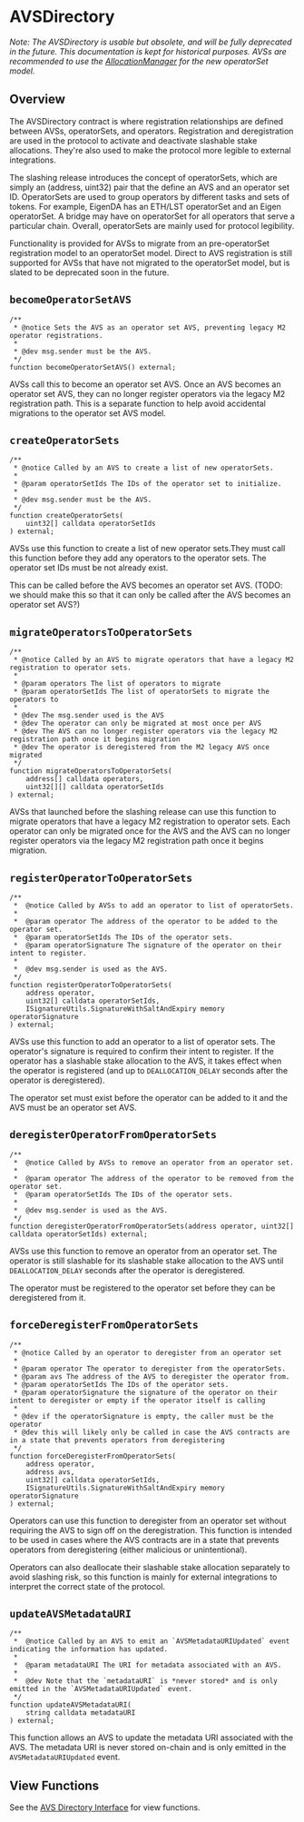 # AVSDirectory

*Note: The AVSDirectory is usable but obsolete, and will be fully deprecated in the future. This documentation is kept for historical purposes. AVSs are recommended to use the [AllocationManager](./AllocationManager.md) for the new operatorSet model.*

## Overview

The AVSDirectory contract is where registration relationships are defined between AVSs, operatorSets, and operators. Registration and deregistration are used in the protocol to activate and deactivate slashable stake allocations. They're also used to make the protocol more legible to external integrations.

The slashing release introduces the concept of operatorSets, which are simply an (address, uint32) pair that the define an AVS and an operator set ID. OperatorSets are used to group operators by different tasks and sets of tokens. For example, EigenDA has an ETH/LST operatorSet and an Eigen operatorSet. A bridge may have on operatorSet for all operators that serve a particular chain. Overall, operatorSets are mainly used for protocol legibility.

Functionality is provided for AVSs to migrate from an pre-operatorSet registration model to an operatorSet model. Direct to AVS registration is still supported for AVSs that have not migrated to the operatorSet model, but is slated to be deprecated soon in the future.

## `becomeOperatorSetAVS`
```solidity
/**
 * @notice Sets the AVS as an operator set AVS, preventing legacy M2 operator registrations.
 *
 * @dev msg.sender must be the AVS.
 */
function becomeOperatorSetAVS() external;
```

AVSs call this to become an operator set AVS. Once an AVS becomes an operator set AVS, they can no longer register operators via the legacy M2 registration path. This is a separate function to help avoid accidental migrations to the operator set AVS model.

## `createOperatorSets`
```solidity
/**
 * @notice Called by an AVS to create a list of new operatorSets.
 *
 * @param operatorSetIds The IDs of the operator set to initialize.
 *
 * @dev msg.sender must be the AVS.
 */
function createOperatorSets(
    uint32[] calldata operatorSetIds
) external;
```

AVSs use this function to create a list of new operator sets.They must call this function before they add any operators to the operator sets. The operator set IDs must be not already exist.

This can be called before the AVS becomes an operator set AVS. (TODO: we should make this so that it can only be called after the AVS becomes an operator set AVS?)

## `migrateOperatorsToOperatorSets`
```solidity
/**
 * @notice Called by an AVS to migrate operators that have a legacy M2 registration to operator sets.
 *
 * @param operators The list of operators to migrate
 * @param operatorSetIds The list of operatorSets to migrate the operators to
 *
 * @dev The msg.sender used is the AVS
 * @dev The operator can only be migrated at most once per AVS
 * @dev The AVS can no longer register operators via the legacy M2 registration path once it begins migration
 * @dev The operator is deregistered from the M2 legacy AVS once migrated
 */
function migrateOperatorsToOperatorSets(
    address[] calldata operators,
    uint32[][] calldata operatorSetIds
) external;
```

AVSs that launched before the slashing release can use this function to migrate operators that have a legacy M2 registration to operator sets. Each operator can only be migrated once for the AVS and the AVS can no longer register operators via the legacy M2 registration path once it begins migration.

## `registerOperatorToOperatorSets`
```solidity
/**
 *  @notice Called by AVSs to add an operator to list of operatorSets.
 *
 *  @param operator The address of the operator to be added to the operator set.
 *  @param operatorSetIds The IDs of the operator sets.
 *  @param operatorSignature The signature of the operator on their intent to register.
 *
 *  @dev msg.sender is used as the AVS.
 */
function registerOperatorToOperatorSets(
    address operator,
    uint32[] calldata operatorSetIds,
    ISignatureUtils.SignatureWithSaltAndExpiry memory operatorSignature
) external;
```

AVSs use this function to add an operator to a list of operator sets. The operator's signature is required to confirm their intent to register.  If the operator has a slashable stake allocation to the AVS, it takes effect when the operator is registered (and up to `DEALLOCATION_DELAY` seconds after the operator is deregistered).

The operator set must exist before the operator can be added to it and the AVS must be an operator set AVS.

## `deregisterOperatorFromOperatorSets`
```solidity
/**
 *  @notice Called by AVSs to remove an operator from an operator set.
 *
 *  @param operator The address of the operator to be removed from the operator set.
 *  @param operatorSetIds The IDs of the operator sets.
 *
 *  @dev msg.sender is used as the AVS.
 */
function deregisterOperatorFromOperatorSets(address operator, uint32[] calldata operatorSetIds) external;
```

AVSs use this function to remove an operator from an operator set. The operator is still slashable for its slashable stake allocation to the AVS until `DEALLOCATION_DELAY` seconds after the operator is deregistered.

The operator must be registered to the operator set before they can be deregistered from it.


## `forceDeregisterFromOperatorSets`
```solidity
/**
 * @notice Called by an operator to deregister from an operator set
 *
 * @param operator The operator to deregister from the operatorSets.
 * @param avs The address of the AVS to deregister the operator from.
 * @param operatorSetIds The IDs of the operator sets.
 * @param operatorSignature the signature of the operator on their intent to deregister or empty if the operator itself is calling
 *
 * @dev if the operatorSignature is empty, the caller must be the operator
 * @dev this will likely only be called in case the AVS contracts are in a state that prevents operators from deregistering
 */
function forceDeregisterFromOperatorSets(
    address operator,
    address avs,
    uint32[] calldata operatorSetIds,
    ISignatureUtils.SignatureWithSaltAndExpiry memory operatorSignature
) external;
```

Operators can use this function to deregister from an operator set without requiring the AVS to sign off on the deregistration. This function is intended to be used in cases where the AVS contracts are in a state that prevents operators from deregistering (either malicious or unintentional).

Operators can also deallocate their slashable stake allocation separately to avoid slashing risk, so this function is mainly for external integrations to interpret the correct state of the protocol.

## `updateAVSMetadataURI`
```solidity
/**
 *  @notice Called by an AVS to emit an `AVSMetadataURIUpdated` event indicating the information has updated.
 *
 *  @param metadataURI The URI for metadata associated with an AVS.
 *
 *  @dev Note that the `metadataURI` is *never stored* and is only emitted in the `AVSMetadataURIUpdated` event.
 */
function updateAVSMetadataURI(
    string calldata metadataURI
) external;
```

This function allows an AVS to update the metadata URI associated with the AVS. The metadata URI is never stored on-chain and is only emitted in the `AVSMetadataURIUpdated` event.

## View Functions

See the [AVS Directory Interface](../../../src/contracts/interfaces/IAVSDirectory.sol) for view functions. 